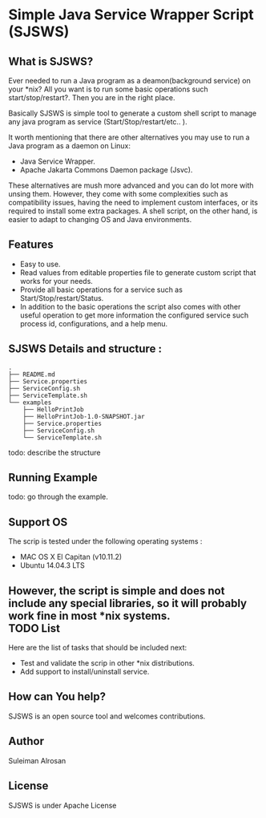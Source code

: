 
Simple Java Service Wrapper Script (SJSWS)
==========


What is SJSWS?
-----
Ever needed to run a Java program as a deamon(background service) on your *nix? All you want is to run some basic operations such start/stop/restart?. Then you are in the right place. 

Basically SJSWS  is simple tool to generate a custom shell script to manage any java program as service (Start/Stop/restart/etc.. ). 


It worth mentioning that there are other alternatives you may use to run a Java program as a daemon on Linux:

- Java Service Wrapper.
- Apache Jakarta Commons Daemon package (Jsvc).

These alternatives are mush more advanced and you can do lot more with unsing them. However, they come with some complexities such as compatibility issues, having the need to implement custom interfaces, or its required to install some extra packages. A shell script, on the other hand, is easier to adapt to changing OS and Java environments.       


Features
--------

- Easy to use.
- Read values from editable properties file to generate custom script that works for your needs.   
- Provide all basic operations for a service such as Start/Stop/restart/Status.
- In addition to the basic operations the script also comes with other useful operation to get more information the configured service such process id, configurations, and a help menu. 
 


SJSWS Details and structure : 
---

```
.
├── README.md
├── Service.properties
├── ServiceConfig.sh
├── ServiceTemplate.sh
└── examples
    ├── HelloPrintJob
    ├── HelloPrintJob-1.0-SNAPSHOT.jar
    ├── Service.properties
    ├── ServiceConfig.sh
    └── ServiceTemplate.sh

```
todo: describe the structure 


Running Example
--------
todo: go through the example.

Support OS
--------
The scrip is tested under the following operating systems :  
-  MAC OS X El Capitan (v10.11.2)
-  Ubuntu 14.04.3 LTS

However, the script is simple and does not include any special libraries, so it will probably work fine in most *nix systems.  
TODO List
--------
Here are the list of tasks that should be included next: 
- Test and validate the scrip in other *nix distributions.
- Add support to install/uninstall service.


How can You help?
-----------------

SJSWS is an open source tool and welcomes contributions.


Author
--------
Suleiman Alrosan 

License
-------
 SJSWS is under Apache License
